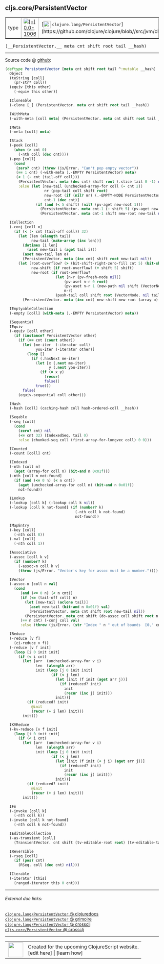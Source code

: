 ## cljs.core/PersistentVector



 <table border="1">
<tr>
<td>type</td>
<td><a href="https://github.com/cljsinfo/cljs-api-docs/tree/0.0-1006"><img valign="middle" alt="[+] 0.0-1006" title="Added in 0.0-1006" src="https://img.shields.io/badge/+-0.0--1006-lightgrey.svg"></a> </td>
<td>
[<img height="24px" valign="middle" src="http://i.imgur.com/1GjPKvB.png"> <samp>clojure.lang/PersistentVector</samp>](https://github.com/clojure/clojure/blob//src/jvm/clojure/lang/PersistentVector.java)
</td>
</tr>
</table>


 <samp>
(__PersistentVector.__ meta cnt shift root tail __hash)<br>
</samp>

---







Source code @ [github](https://github.com/clojure/clojurescript/blob/r1.7.48/src/main/cljs/cljs/core.cljs#L4711-L4891):

```clj
(deftype PersistentVector [meta cnt shift root tail ^:mutable __hash]
  Object
  (toString [coll]
    (pr-str* coll))
  (equiv [this other]
    (-equiv this other))

  ICloneable
  (-clone [_] (PersistentVector. meta cnt shift root tail __hash))

  IWithMeta
  (-with-meta [coll meta] (PersistentVector. meta cnt shift root tail __hash))

  IMeta
  (-meta [coll] meta)

  IStack
  (-peek [coll]
    (when (> cnt 0)
      (-nth coll (dec cnt))))
  (-pop [coll]
    (cond
     (zero? cnt) (throw (js/Error. "Can't pop empty vector"))
     (== 1 cnt) (-with-meta (.-EMPTY PersistentVector) meta)
     (< 1 (- cnt (tail-off coll)))
      (PersistentVector. meta (dec cnt) shift root (.slice tail 0 -1) nil)
      :else (let [new-tail (unchecked-array-for coll (- cnt 2))
                  nr (pop-tail coll shift root)
                  new-root (if (nil? nr) (.-EMPTY-NODE PersistentVector) nr)
                  cnt-1 (dec cnt)]
              (if (and (< 5 shift) (nil? (pv-aget new-root 1)))
                (PersistentVector. meta cnt-1 (- shift 5) (pv-aget new-root 0) new-tail nil)
                (PersistentVector. meta cnt-1 shift new-root new-tail nil)))))

  ICollection
  (-conj [coll o]
    (if (< (- cnt (tail-off coll)) 32)
      (let [len (alength tail)
            new-tail (make-array (inc len))]
        (dotimes [i len]
          (aset new-tail i (aget tail i)))
        (aset new-tail len o)
        (PersistentVector. meta (inc cnt) shift root new-tail nil))
      (let [root-overflow? (> (bit-shift-right-zero-fill cnt 5) (bit-shift-left 1 shift))
            new-shift (if root-overflow? (+ shift 5) shift)
            new-root (if root-overflow?
                       (let [n-r (pv-fresh-node nil)]
                           (pv-aset n-r 0 root)
                           (pv-aset n-r 1 (new-path nil shift (VectorNode. nil tail)))
                           n-r)
                       (push-tail coll shift root (VectorNode. nil tail)))]
        (PersistentVector. meta (inc cnt) new-shift new-root (array o) nil))))

  IEmptyableCollection
  (-empty [coll] (with-meta (.-EMPTY PersistentVector) meta))

  ISequential
  IEquiv
  (-equiv [coll other]
    (if (instance? PersistentVector other)
      (if (== cnt (count other))
        (let [me-iter  (-iterator coll)
              you-iter (-iterator other)]
          (loop []
            (if (.hasNext me-iter)
              (let [x (.next me-iter)
                    y (.next you-iter)]
                (if (= x y)
                  (recur)
                  false))
              true)))
        false)
      (equiv-sequential coll other)))

  IHash
  (-hash [coll] (caching-hash coll hash-ordered-coll __hash))

  ISeqable
  (-seq [coll]
    (cond
      (zero? cnt) nil
      (<= cnt 32) (IndexedSeq. tail 0)
      :else (chunked-seq coll (first-array-for-longvec coll) 0 0)))

  ICounted
  (-count [coll] cnt)

  IIndexed
  (-nth [coll n]
    (aget (array-for coll n) (bit-and n 0x01f)))
  (-nth [coll n not-found]
    (if (and (<= 0 n) (< n cnt))
      (aget (unchecked-array-for coll n) (bit-and n 0x01f))
      not-found))

  ILookup
  (-lookup [coll k] (-lookup coll k nil))
  (-lookup [coll k not-found] (if (number? k)
                                (-nth coll k not-found)
                                not-found))

  IMapEntry
  (-key [coll]
    (-nth coll 0))
  (-val [coll]
    (-nth coll 1))

  IAssociative
  (-assoc [coll k v]
    (if (number? k)
      (-assoc-n coll k v)
      (throw (js/Error. "Vector's key for assoc must be a number."))))

  IVector
  (-assoc-n [coll n val]
    (cond
       (and (<= 0 n) (< n cnt))
       (if (<= (tail-off coll) n)
         (let [new-tail (aclone tail)]
           (aset new-tail (bit-and n 0x01f) val)
           (PersistentVector. meta cnt shift root new-tail nil))
         (PersistentVector. meta cnt shift (do-assoc coll shift root n val) tail nil))
       (== n cnt) (-conj coll val)
       :else (throw (js/Error. (str "Index " n " out of bounds  [0," cnt "]")))))

  IReduce
  (-reduce [v f]
    (ci-reduce v f))
  (-reduce [v f init]
    (loop [i 0 init init]
      (if (< i cnt)
        (let [arr  (unchecked-array-for v i)
              len  (alength arr)
              init (loop [j 0 init init]
                     (if (< j len)
                       (let [init (f init (aget arr j))]
                         (if (reduced? init)
                           init
                           (recur (inc j) init)))
                       init))]
          (if (reduced? init)
            @init
            (recur (+ i len) init)))
        init)))

  IKVReduce
  (-kv-reduce [v f init]
    (loop [i 0 init init]
      (if (< i cnt)
        (let [arr  (unchecked-array-for v i)
              len  (alength arr)
              init (loop [j 0 init init]
                     (if (< j len)
                       (let [init (f init (+ j i) (aget arr j))]
                         (if (reduced? init)
                           init
                           (recur (inc j) init)))
                       init))]
          (if (reduced? init)
            @init
            (recur (+ i len) init)))
        init)))

  IFn
  (-invoke [coll k]
    (-nth coll k))
  (-invoke [coll k not-found]
    (-nth coll k not-found))

  IEditableCollection
  (-as-transient [coll]
    (TransientVector. cnt shift (tv-editable-root root) (tv-editable-tail tail)))

  IReversible
  (-rseq [coll]
    (if (pos? cnt)
      (RSeq. coll (dec cnt) nil)))

  IIterable
  (-iterator [this]
    (ranged-iterator this 0 cnt)))
```

<!--
Repo - tag - source tree - lines:

 <pre>
clojurescript @ r1.7.48
└── src
    └── main
        └── cljs
            └── cljs
                └── <ins>[core.cljs:4711-4891](https://github.com/clojure/clojurescript/blob/r1.7.48/src/main/cljs/cljs/core.cljs#L4711-L4891)</ins>
</pre>

-->

---



###### External doc links:

[`clojure.lang/PersistentVector` @ clojuredocs](http://clojuredocs.org/clojure.lang/PersistentVector)<br>
[`clojure.lang/PersistentVector` @ grimoire](http://conj.io/store/v1/org.clojure/clojure/1.7.0-beta3/clj/clojure.lang/PersistentVector/)<br>
[`clojure.lang/PersistentVector` @ crossclj](http://crossclj.info/fun/clojure.lang/PersistentVector.html)<br>
[`cljs.core/PersistentVector` @ crossclj](http://crossclj.info/fun/cljs.core.cljs/PersistentVector.html)<br>

---

 <table>
<tr><td>
<img valign="middle" align="right" width="48px" src="http://i.imgur.com/Hi20huC.png">
</td><td>
Created for the upcoming ClojureScript website.<br>
[edit here] | [learn how]
</td></tr></table>

[edit here]:https://github.com/cljsinfo/cljs-api-docs/blob/master/cljsdoc/cljs.core_PersistentVector.cljsdoc
[learn how]:https://github.com/cljsinfo/cljs-api-docs/wiki/cljsdoc-files

<!--

This information was too distracting to show to readers, but I'll leave it
commented here since it is helpful to:

- pretty-print the data used to generate this document
- and show how to retrieve that data



The API data for this symbol:

```clj
{:ns "cljs.core",
 :name "PersistentVector",
 :signature ["[meta cnt shift root tail __hash]"],
 :history [["+" "0.0-1006"]],
 :type "type",
 :full-name-encode "cljs.core_PersistentVector",
 :source {:code "(deftype PersistentVector [meta cnt shift root tail ^:mutable __hash]\n  Object\n  (toString [coll]\n    (pr-str* coll))\n  (equiv [this other]\n    (-equiv this other))\n\n  ICloneable\n  (-clone [_] (PersistentVector. meta cnt shift root tail __hash))\n\n  IWithMeta\n  (-with-meta [coll meta] (PersistentVector. meta cnt shift root tail __hash))\n\n  IMeta\n  (-meta [coll] meta)\n\n  IStack\n  (-peek [coll]\n    (when (> cnt 0)\n      (-nth coll (dec cnt))))\n  (-pop [coll]\n    (cond\n     (zero? cnt) (throw (js/Error. \"Can't pop empty vector\"))\n     (== 1 cnt) (-with-meta (.-EMPTY PersistentVector) meta)\n     (< 1 (- cnt (tail-off coll)))\n      (PersistentVector. meta (dec cnt) shift root (.slice tail 0 -1) nil)\n      :else (let [new-tail (unchecked-array-for coll (- cnt 2))\n                  nr (pop-tail coll shift root)\n                  new-root (if (nil? nr) (.-EMPTY-NODE PersistentVector) nr)\n                  cnt-1 (dec cnt)]\n              (if (and (< 5 shift) (nil? (pv-aget new-root 1)))\n                (PersistentVector. meta cnt-1 (- shift 5) (pv-aget new-root 0) new-tail nil)\n                (PersistentVector. meta cnt-1 shift new-root new-tail nil)))))\n\n  ICollection\n  (-conj [coll o]\n    (if (< (- cnt (tail-off coll)) 32)\n      (let [len (alength tail)\n            new-tail (make-array (inc len))]\n        (dotimes [i len]\n          (aset new-tail i (aget tail i)))\n        (aset new-tail len o)\n        (PersistentVector. meta (inc cnt) shift root new-tail nil))\n      (let [root-overflow? (> (bit-shift-right-zero-fill cnt 5) (bit-shift-left 1 shift))\n            new-shift (if root-overflow? (+ shift 5) shift)\n            new-root (if root-overflow?\n                       (let [n-r (pv-fresh-node nil)]\n                           (pv-aset n-r 0 root)\n                           (pv-aset n-r 1 (new-path nil shift (VectorNode. nil tail)))\n                           n-r)\n                       (push-tail coll shift root (VectorNode. nil tail)))]\n        (PersistentVector. meta (inc cnt) new-shift new-root (array o) nil))))\n\n  IEmptyableCollection\n  (-empty [coll] (with-meta (.-EMPTY PersistentVector) meta))\n\n  ISequential\n  IEquiv\n  (-equiv [coll other]\n    (if (instance? PersistentVector other)\n      (if (== cnt (count other))\n        (let [me-iter  (-iterator coll)\n              you-iter (-iterator other)]\n          (loop []\n            (if (.hasNext me-iter)\n              (let [x (.next me-iter)\n                    y (.next you-iter)]\n                (if (= x y)\n                  (recur)\n                  false))\n              true)))\n        false)\n      (equiv-sequential coll other)))\n\n  IHash\n  (-hash [coll] (caching-hash coll hash-ordered-coll __hash))\n\n  ISeqable\n  (-seq [coll]\n    (cond\n      (zero? cnt) nil\n      (<= cnt 32) (IndexedSeq. tail 0)\n      :else (chunked-seq coll (first-array-for-longvec coll) 0 0)))\n\n  ICounted\n  (-count [coll] cnt)\n\n  IIndexed\n  (-nth [coll n]\n    (aget (array-for coll n) (bit-and n 0x01f)))\n  (-nth [coll n not-found]\n    (if (and (<= 0 n) (< n cnt))\n      (aget (unchecked-array-for coll n) (bit-and n 0x01f))\n      not-found))\n\n  ILookup\n  (-lookup [coll k] (-lookup coll k nil))\n  (-lookup [coll k not-found] (if (number? k)\n                                (-nth coll k not-found)\n                                not-found))\n\n  IMapEntry\n  (-key [coll]\n    (-nth coll 0))\n  (-val [coll]\n    (-nth coll 1))\n\n  IAssociative\n  (-assoc [coll k v]\n    (if (number? k)\n      (-assoc-n coll k v)\n      (throw (js/Error. \"Vector's key for assoc must be a number.\"))))\n\n  IVector\n  (-assoc-n [coll n val]\n    (cond\n       (and (<= 0 n) (< n cnt))\n       (if (<= (tail-off coll) n)\n         (let [new-tail (aclone tail)]\n           (aset new-tail (bit-and n 0x01f) val)\n           (PersistentVector. meta cnt shift root new-tail nil))\n         (PersistentVector. meta cnt shift (do-assoc coll shift root n val) tail nil))\n       (== n cnt) (-conj coll val)\n       :else (throw (js/Error. (str \"Index \" n \" out of bounds  [0,\" cnt \"]\")))))\n\n  IReduce\n  (-reduce [v f]\n    (ci-reduce v f))\n  (-reduce [v f init]\n    (loop [i 0 init init]\n      (if (< i cnt)\n        (let [arr  (unchecked-array-for v i)\n              len  (alength arr)\n              init (loop [j 0 init init]\n                     (if (< j len)\n                       (let [init (f init (aget arr j))]\n                         (if (reduced? init)\n                           init\n                           (recur (inc j) init)))\n                       init))]\n          (if (reduced? init)\n            @init\n            (recur (+ i len) init)))\n        init)))\n\n  IKVReduce\n  (-kv-reduce [v f init]\n    (loop [i 0 init init]\n      (if (< i cnt)\n        (let [arr  (unchecked-array-for v i)\n              len  (alength arr)\n              init (loop [j 0 init init]\n                     (if (< j len)\n                       (let [init (f init (+ j i) (aget arr j))]\n                         (if (reduced? init)\n                           init\n                           (recur (inc j) init)))\n                       init))]\n          (if (reduced? init)\n            @init\n            (recur (+ i len) init)))\n        init)))\n\n  IFn\n  (-invoke [coll k]\n    (-nth coll k))\n  (-invoke [coll k not-found]\n    (-nth coll k not-found))\n\n  IEditableCollection\n  (-as-transient [coll]\n    (TransientVector. cnt shift (tv-editable-root root) (tv-editable-tail tail)))\n\n  IReversible\n  (-rseq [coll]\n    (if (pos? cnt)\n      (RSeq. coll (dec cnt) nil)))\n\n  IIterable\n  (-iterator [this]\n    (ranged-iterator this 0 cnt)))",
          :title "Source code",
          :repo "clojurescript",
          :tag "r1.7.48",
          :filename "src/main/cljs/cljs/core.cljs",
          :lines [4711 4891]},
 :full-name "cljs.core/PersistentVector",
 :clj-symbol "clojure.lang/PersistentVector"}

```

Retrieve the API data for this symbol:

```clj
;; from Clojure REPL
(require '[clojure.edn :as edn])
(-> (slurp "https://raw.githubusercontent.com/cljsinfo/cljs-api-docs/catalog/cljs-api.edn")
    (edn/read-string)
    (get-in [:symbols "cljs.core/PersistentVector"]))
```

-->
